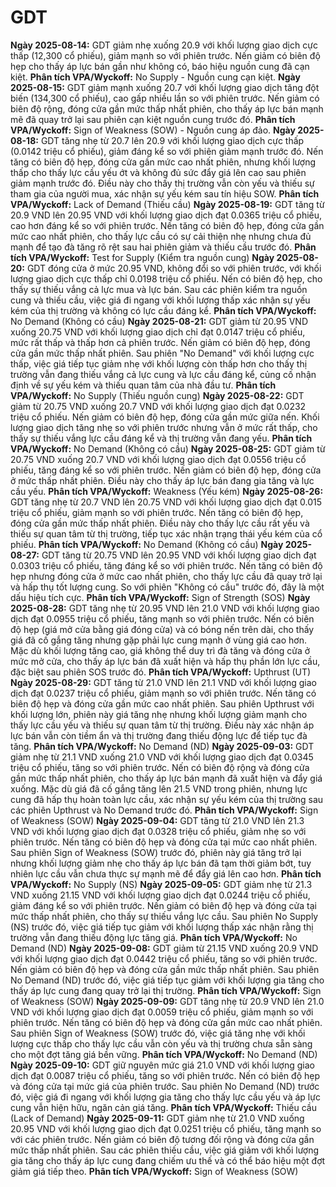 # GDT

**Ngày 2025-08-14:** GDT giảm nhẹ xuống 20.9 với khối lượng giao dịch cực thấp (12,300 cổ phiếu), giảm mạnh so với phiên trước. Nến giảm có biên độ hẹp cho thấy áp lực bán gần như không có, báo hiệu nguồn cung đã cạn kiệt. **Phân tích VPA/Wyckoff:** No Supply - Nguồn cung cạn kiệt.
**Ngày 2025-08-15:** GDT giảm mạnh xuống 20.7 với khối lượng giao dịch tăng đột biến (134,300 cổ phiếu), cao gấp nhiều lần so với phiên trước. Nến giảm có biên độ rộng, đóng cửa gần mức thấp nhất phiên, cho thấy áp lực bán mạnh mẽ đã quay trở lại sau phiên cạn kiệt nguồn cung trước đó. **Phân tích VPA/Wyckoff:** Sign of Weakness (SOW) - Nguồn cung áp đảo.
**Ngày 2025-08-18:** GDT tăng nhẹ từ 20.7 lên 20.9 với khối lượng giao dịch cực thấp (0.0142 triệu cổ phiếu), giảm đáng kể so với phiên giảm mạnh trước đó. Nến tăng có biên độ hẹp, đóng cửa gần mức cao nhất phiên, nhưng khối lượng thấp cho thấy lực cầu yếu ớt và không đủ sức đẩy giá lên cao sau phiên giảm mạnh trước đó. Điều này cho thấy thị trường vẫn còn yếu và thiếu sự tham gia của người mua, xác nhận sự yếu kém sau tín hiệu SOW. **Phân tích VPA/Wyckoff:** Lack of Demand (Thiếu cầu)
**Ngày 2025-08-19:** GDT tăng từ 20.9 VND lên 20.95 VND với khối lượng giao dịch đạt 0.0365 triệu cổ phiếu, cao hơn đáng kể so với phiên trước. Nến tăng có biên độ hẹp, đóng cửa gần mức cao nhất phiên, cho thấy lực cầu có sự cải thiện nhẹ nhưng chưa đủ mạnh để tạo đà tăng rõ rệt sau hai phiên giảm và thiếu cầu trước đó. **Phân tích VPA/Wyckoff:** Test for Supply (Kiểm tra nguồn cung)
**Ngày 2025-08-20:** GDT đóng cửa ở mức 20.95 VND, không đổi so với phiên trước, với khối lượng giao dịch cực thấp chỉ 0.0198 triệu cổ phiếu. Nến có biên độ hẹp, cho thấy sự thiếu vắng cả lực mua và lực bán. Sau các phiên kiểm tra nguồn cung và thiếu cầu, việc giá đi ngang với khối lượng thấp xác nhận sự yếu kém của thị trường và không có lực cầu đáng kể. **Phân tích VPA/Wyckoff:** No Demand (Không có cầu)
**Ngày 2025-08-21:** GDT giảm từ 20.95 VND xuống 20.75 VND với khối lượng giao dịch chỉ đạt 0.0147 triệu cổ phiếu, mức rất thấp và thấp hơn cả phiên trước. Nến giảm có biên độ hẹp, đóng cửa gần mức thấp nhất phiên. Sau phiên "No Demand" với khối lượng cực thấp, việc giá tiếp tục giảm nhẹ với khối lượng còn thấp hơn cho thấy thị trường vẫn đang thiếu vắng cả lực cung và lực cầu đáng kể, củng cố nhận định về sự yếu kém và thiếu quan tâm của nhà đầu tư. **Phân tích VPA/Wyckoff:** No Supply (Thiếu nguồn cung)
**Ngày 2025-08-22:** GDT giảm từ 20.75 VND xuống 20.7 VND với khối lượng giao dịch đạt 0.0232 triệu cổ phiếu. Nến giảm có biên độ hẹp, đóng cửa gần mức giữa nến. Khối lượng giao dịch tăng nhẹ so với phiên trước nhưng vẫn ở mức rất thấp, cho thấy sự thiếu vắng lực cầu đáng kể và thị trường vẫn đang yếu. **Phân tích VPA/Wyckoff:** No Demand (Không có cầu)
**Ngày 2025-08-25:** GDT giảm từ 20.75 VND xuống 20.7 VND với khối lượng giao dịch đạt 0.0556 triệu cổ phiếu, tăng đáng kể so với phiên trước. Nến giảm có biên độ hẹp, đóng cửa ở mức thấp nhất phiên. Điều này cho thấy áp lực bán đang gia tăng và lực cầu yếu. **Phân tích VPA/Wyckoff:** Weakness (Yếu kém)
**Ngày 2025-08-26:** GDT tăng nhẹ từ 20.7 VND lên 20.75 VND với khối lượng giao dịch đạt 0.015 triệu cổ phiếu, giảm mạnh so với phiên trước. Nến tăng có biên độ hẹp, đóng cửa gần mức thấp nhất phiên. Điều này cho thấy lực cầu rất yếu và thiếu sự quan tâm từ thị trường, tiếp tục xác nhận trạng thái yếu kém của cổ phiếu. **Phân tích VPA/Wyckoff:** No Demand (Không có cầu)
**Ngày 2025-08-27:** GDT tăng từ 20.75 VND lên 20.95 VND với khối lượng giao dịch đạt 0.0303 triệu cổ phiếu, tăng đáng kể so với phiên trước. Nến tăng có biên độ hẹp nhưng đóng cửa ở mức cao nhất phiên, cho thấy lực cầu đã quay trở lại và hấp thụ tốt lượng cung. So với phiên "Không có cầu" trước đó, đây là một dấu hiệu tích cực. **Phân tích VPA/Wyckoff:** Sign of Strength (SOS)
**Ngày 2025-08-28:** GDT tăng nhẹ từ 20.95 VND lên 21.0 VND với khối lượng giao dịch đạt 0.0955 triệu cổ phiếu, tăng mạnh so với phiên trước. Nến có biên độ hẹp (giá mở cửa bằng giá đóng cửa) và có bóng nến trên dài, cho thấy giá đã cố gắng tăng nhưng gặp phải lực cung mạnh ở vùng giá cao hơn. Mặc dù khối lượng tăng cao, giá không thể duy trì đà tăng và đóng cửa ở mức mở cửa, cho thấy áp lực bán đã xuất hiện và hấp thụ phần lớn lực cầu, đặc biệt sau phiên SOS trước đó. **Phân tích VPA/Wyckoff:** Upthrust (UT)
**Ngày 2025-08-29:** GDT tăng từ 21.0 VND lên 21.1 VND với khối lượng giao dịch đạt 0.0237 triệu cổ phiếu, giảm mạnh so với phiên trước. Nến tăng có biên độ hẹp và đóng cửa gần mức cao nhất phiên. Sau phiên Upthrust với khối lượng lớn, phiên này giá tăng nhẹ nhưng khối lượng giảm mạnh cho thấy lực cầu yếu và thiếu sự quan tâm từ thị trường. Điều này xác nhận áp lực bán vẫn còn tiềm ẩn và thị trường đang thiếu động lực để tiếp tục đà tăng. **Phân tích VPA/Wyckoff:** No Demand (ND)
**Ngày 2025-09-03:** GDT giảm nhẹ từ 21.1 VND xuống 21.0 VND với khối lượng giao dịch đạt 0.0345 triệu cổ phiếu, tăng so với phiên trước. Nến có biên độ rộng và đóng cửa gần mức thấp nhất phiên, cho thấy áp lực bán mạnh đã xuất hiện và đẩy giá xuống. Mặc dù giá đã cố gắng tăng lên 21.5 VND trong phiên, nhưng lực cung đã hấp thụ hoàn toàn lực cầu, xác nhận sự yếu kém của thị trường sau các phiên Upthrust và No Demand trước đó. **Phân tích VPA/Wyckoff:** Sign of Weakness (SOW)
**Ngày 2025-09-04:** GDT tăng từ 21.0 VND lên 21.3 VND với khối lượng giao dịch đạt 0.0328 triệu cổ phiếu, giảm nhẹ so với phiên trước. Nến tăng có biên độ hẹp và đóng cửa tại mức cao nhất phiên. Sau phiên Sign of Weakness (SOW) trước đó, phiên này giá tăng trở lại nhưng khối lượng giảm nhẹ cho thấy áp lực bán đã tạm thời giảm bớt, tuy nhiên lực cầu vẫn chưa thực sự mạnh mẽ để đẩy giá lên cao hơn. **Phân tích VPA/Wyckoff:** No Supply (NS)
**Ngày 2025-09-05:** GDT giảm nhẹ từ 21.3 VND xuống 21.15 VND với khối lượng giao dịch đạt 0.0244 triệu cổ phiếu, giảm đáng kể so với phiên trước. Nến giảm có biên độ hẹp và đóng cửa tại mức thấp nhất phiên, cho thấy sự thiếu vắng lực cầu. Sau phiên No Supply (NS) trước đó, việc giá tiếp tục giảm với khối lượng thấp xác nhận rằng thị trường vẫn đang thiếu động lực tăng giá. **Phân tích VPA/Wyckoff:** No Demand (ND)
**Ngày 2025-09-08:** GDT giảm từ 21.15 VND xuống 20.9 VND với khối lượng giao dịch đạt 0.0442 triệu cổ phiếu, tăng so với phiên trước. Nến giảm có biên độ hẹp và đóng cửa gần mức thấp nhất phiên. Sau phiên No Demand (ND) trước đó, việc giá tiếp tục giảm với khối lượng gia tăng cho thấy áp lực cung đang quay trở lại thị trường. **Phân tích VPA/Wyckoff:** Sign of Weakness (SOW)
**Ngày 2025-09-09:** GDT tăng nhẹ từ 20.9 VND lên 21.0 VND với khối lượng giao dịch đạt 0.0059 triệu cổ phiếu, giảm mạnh so với phiên trước. Nến tăng có biên độ hẹp và đóng cửa gần mức cao nhất phiên. Sau phiên Sign of Weakness (SOW) trước đó, việc giá tăng nhẹ với khối lượng cực thấp cho thấy lực cầu vẫn còn yếu và thị trường chưa sẵn sàng cho một đợt tăng giá bền vững. **Phân tích VPA/Wyckoff:** No Demand (ND)
**Ngày 2025-09-10:** GDT giữ nguyên mức giá 21.0 VND với khối lượng giao dịch đạt 0.0087 triệu cổ phiếu, tăng so với phiên trước. Nến có biên độ hẹp và đóng cửa tại mức giá của phiên trước. Sau phiên No Demand (ND) trước đó, việc giá đi ngang với khối lượng gia tăng cho thấy lực cầu yếu và áp lực cung vẫn hiện hữu, ngăn cản giá tăng. **Phân tích VPA/Wyckoff:** Thiếu cầu (Lack of Demand)
**Ngày 2025-09-11:** GDT giảm nhẹ từ 21.0 VND xuống 20.95 VND với khối lượng giao dịch đạt 0.0251 triệu cổ phiếu, tăng mạnh so với các phiên trước. Nến giảm có biên độ tương đối rộng và đóng cửa gần mức thấp nhất phiên. Sau các phiên thiếu cầu, việc giá giảm với khối lượng gia tăng cho thấy áp lực cung đang chiếm ưu thế và có thể báo hiệu một đợt giảm giá tiếp theo. **Phân tích VPA/Wyckoff:** Sign of Weakness (SOW)
